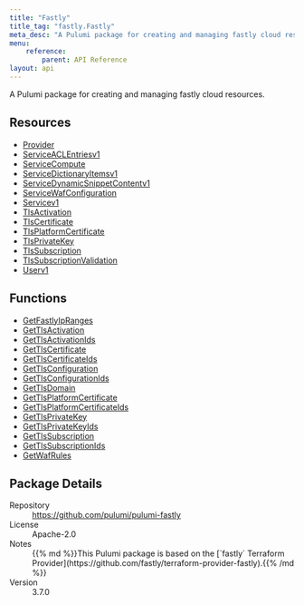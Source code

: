 ```yaml
---
title: "Fastly"
title_tag: "fastly.Fastly"
meta_desc: "A Pulumi package for creating and managing fastly cloud resources."
menu:
    reference:
        parent: API Reference
layout: api
---
```


<!-- WARNING: this file was generated by Pulumi Docs Generator. -->
<!-- Do not edit by hand unless you're certain you know what you are doing! -->

A Pulumi package for creating and managing fastly cloud resources.

<h2 id="resources">Resources</h2>
<ul class="api">
    <li><a href="provider" title="Provider"><span class="symbol resource"></span>Provider</a></li>
    <li><a href="serviceaclentriesv1" title="ServiceACLEntriesv1"><span class="symbol resource"></span>ServiceACLEntriesv1</a></li>
    <li><a href="servicecompute" title="ServiceCompute"><span class="symbol resource"></span>ServiceCompute</a></li>
    <li><a href="servicedictionaryitemsv1" title="ServiceDictionaryItemsv1"><span class="symbol resource"></span>ServiceDictionaryItemsv1</a></li>
    <li><a href="servicedynamicsnippetcontentv1" title="ServiceDynamicSnippetContentv1"><span class="symbol resource"></span>ServiceDynamicSnippetContentv1</a></li>
    <li><a href="servicewafconfiguration" title="ServiceWafConfiguration"><span class="symbol resource"></span>ServiceWafConfiguration</a></li>
    <li><a href="servicev1" title="Servicev1"><span class="symbol resource"></span>Servicev1</a></li>
    <li><a href="tlsactivation" title="TlsActivation"><span class="symbol resource"></span>TlsActivation</a></li>
    <li><a href="tlscertificate" title="TlsCertificate"><span class="symbol resource"></span>TlsCertificate</a></li>
    <li><a href="tlsplatformcertificate" title="TlsPlatformCertificate"><span class="symbol resource"></span>TlsPlatformCertificate</a></li>
    <li><a href="tlsprivatekey" title="TlsPrivateKey"><span class="symbol resource"></span>TlsPrivateKey</a></li>
    <li><a href="tlssubscription" title="TlsSubscription"><span class="symbol resource"></span>TlsSubscription</a></li>
    <li><a href="tlssubscriptionvalidation" title="TlsSubscriptionValidation"><span class="symbol resource"></span>TlsSubscriptionValidation</a></li>
    <li><a href="userv1" title="Userv1"><span class="symbol resource"></span>Userv1</a></li>
</ul>

<h2 id="functions">Functions</h2>
<ul class="api">
    <li><a href="getfastlyipranges" title="GetFastlyIpRanges"><span class="symbol function"></span>GetFastlyIpRanges</a></li>
    <li><a href="gettlsactivation" title="GetTlsActivation"><span class="symbol function"></span>GetTlsActivation</a></li>
    <li><a href="gettlsactivationids" title="GetTlsActivationIds"><span class="symbol function"></span>GetTlsActivationIds</a></li>
    <li><a href="gettlscertificate" title="GetTlsCertificate"><span class="symbol function"></span>GetTlsCertificate</a></li>
    <li><a href="gettlscertificateids" title="GetTlsCertificateIds"><span class="symbol function"></span>GetTlsCertificateIds</a></li>
    <li><a href="gettlsconfiguration" title="GetTlsConfiguration"><span class="symbol function"></span>GetTlsConfiguration</a></li>
    <li><a href="gettlsconfigurationids" title="GetTlsConfigurationIds"><span class="symbol function"></span>GetTlsConfigurationIds</a></li>
    <li><a href="gettlsdomain" title="GetTlsDomain"><span class="symbol function"></span>GetTlsDomain</a></li>
    <li><a href="gettlsplatformcertificate" title="GetTlsPlatformCertificate"><span class="symbol function"></span>GetTlsPlatformCertificate</a></li>
    <li><a href="gettlsplatformcertificateids" title="GetTlsPlatformCertificateIds"><span class="symbol function"></span>GetTlsPlatformCertificateIds</a></li>
    <li><a href="gettlsprivatekey" title="GetTlsPrivateKey"><span class="symbol function"></span>GetTlsPrivateKey</a></li>
    <li><a href="gettlsprivatekeyids" title="GetTlsPrivateKeyIds"><span class="symbol function"></span>GetTlsPrivateKeyIds</a></li>
    <li><a href="gettlssubscription" title="GetTlsSubscription"><span class="symbol function"></span>GetTlsSubscription</a></li>
    <li><a href="gettlssubscriptionids" title="GetTlsSubscriptionIds"><span class="symbol function"></span>GetTlsSubscriptionIds</a></li>
    <li><a href="getwafrules" title="GetWafRules"><span class="symbol function"></span>GetWafRules</a></li>
</ul>

<h2 id="package-details">Package Details</h2>
<dl class="package-details">
	<dt>Repository</dt>
	<dd><a href="https://github.com/pulumi/pulumi-fastly">https://github.com/pulumi/pulumi-fastly</a></dd>
	<dt>License</dt>
	<dd>Apache-2.0</dd>
	<dt>Notes</dt>
	<dd>{{% md %}}This Pulumi package is based on the [`fastly` Terraform Provider](https://github.com/fastly/terraform-provider-fastly).{{% /md %}}</dd>
	<dt>Version</dt>
	<dd>3.7.0</dd>
</dl>

